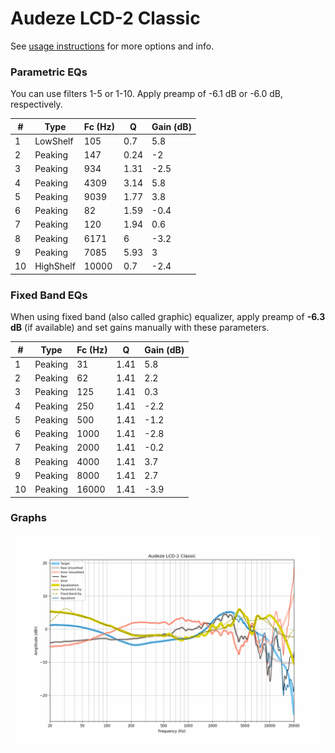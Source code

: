# Audeze LCD-2 Classic
See [usage instructions](https://github.com/jaakkopasanen/AutoEq#usage) for more options and info.

### Parametric EQs
You can use filters 1-5 or 1-10. Apply preamp of -6.1 dB or -6.0 dB, respectively.

|   # | Type      |   Fc (Hz) |    Q |   Gain (dB) |
|-----|-----------|-----------|------|-------------|
|   1 | LowShelf  |       105 | 0.7  |         5.8 |
|   2 | Peaking   |       147 | 0.24 |        -2   |
|   3 | Peaking   |       934 | 1.31 |        -2.5 |
|   4 | Peaking   |      4309 | 3.14 |         5.8 |
|   5 | Peaking   |      9039 | 1.77 |         3.8 |
|   6 | Peaking   |        82 | 1.59 |        -0.4 |
|   7 | Peaking   |       120 | 1.94 |         0.6 |
|   8 | Peaking   |      6171 | 6    |        -3.2 |
|   9 | Peaking   |      7085 | 5.93 |         3   |
|  10 | HighShelf |     10000 | 0.7  |        -2.4 |

### Fixed Band EQs
When using fixed band (also called graphic) equalizer, apply preamp of **-6.3 dB** (if available) and set gains manually with these parameters.

|   # | Type    |   Fc (Hz) |    Q |   Gain (dB) |
|-----|---------|-----------|------|-------------|
|   1 | Peaking |        31 | 1.41 |         5.8 |
|   2 | Peaking |        62 | 1.41 |         2.2 |
|   3 | Peaking |       125 | 1.41 |         0.3 |
|   4 | Peaking |       250 | 1.41 |        -2.2 |
|   5 | Peaking |       500 | 1.41 |        -1.2 |
|   6 | Peaking |      1000 | 1.41 |        -2.8 |
|   7 | Peaking |      2000 | 1.41 |        -0.2 |
|   8 | Peaking |      4000 | 1.41 |         3.7 |
|   9 | Peaking |      8000 | 1.41 |         2.7 |
|  10 | Peaking |     16000 | 1.41 |        -3.9 |

### Graphs
![](./Audeze%20LCD-2%20Classic.png)
